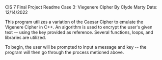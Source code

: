 CIS 7 Final Project Readme
Case 3: Viegenere Cipher 
By Clyde Marty
Date: 12/14/2022

This program utilizes a variation of the Caesar Cipher to emulate the Vigenere Cipher in C++. An algorithm is used to 
encrypt the user's given text -- using the key provided as reference. Several functions, loops, and libraries are 
utilized. 

To begin, the user will be prompted to input a message and key -- the program will then go through the process
metioned above. 
